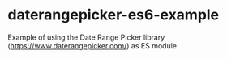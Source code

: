 # daterangepicker-es6-example
Example of using the Date Range Picker library (https://www.daterangepicker.com/) as ES module.
